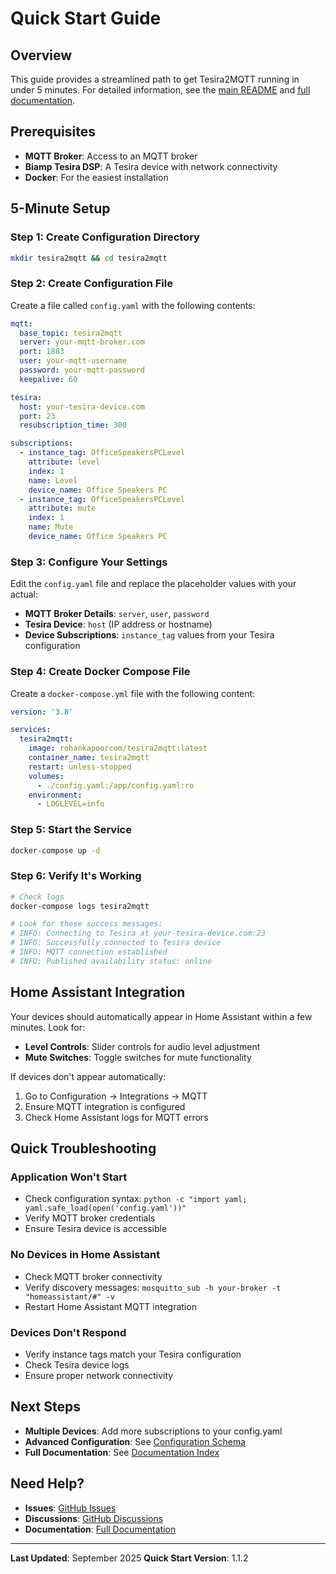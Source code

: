 # Quick Start Guide

## Overview

This guide provides a streamlined path to get Tesira2MQTT running in under 5 minutes. For detailed information, see the [main README](../../README.md) and [full documentation](../index.md).

## Prerequisites

- **MQTT Broker**: Access to an MQTT broker
- **Biamp Tesira DSP**: A Tesira device with network connectivity
- **Docker**: For the easiest installation

## 5-Minute Setup

### Step 1: Create Configuration Directory

```bash
mkdir tesira2mqtt && cd tesira2mqtt
```

### Step 2: Create Configuration File

Create a file called `config.yaml` with the following contents:

```yaml
mqtt:
  base_topic: tesira2mqtt
  server: your-mqtt-broker.com
  port: 1883
  user: your-mqtt-username
  password: your-mqtt-password
  keepalive: 60

tesira:
  host: your-tesira-device.com
  port: 23
  resubscription_time: 300

subscriptions:
  - instance_tag: OfficeSpeakersPCLevel
    attribute: level
    index: 1
    name: Level
    device_name: Office Speakers PC
  - instance_tag: OfficeSpeakersPCLevel
    attribute: mute
    index: 1
    name: Mute
    device_name: Office Speakers PC
```

### Step 3: Configure Your Settings

Edit the `config.yaml` file and replace the placeholder values with your actual:

- **MQTT Broker Details**: `server`, `user`, `password`
- **Tesira Device**: `host` (IP address or hostname)
- **Device Subscriptions**: `instance_tag` values from your Tesira configuration

### Step 4: Create Docker Compose File

Create a `docker-compose.yml` file with the following content:

```yaml
version: '3.8'

services:
  tesira2mqtt:
    image: rohankapoorcom/tesira2mqtt:latest
    container_name: tesira2mqtt
    restart: unless-stopped
    volumes:
      - ./config.yaml:/app/config.yaml:ro
    environment:
      - LOGLEVEL=info
```

### Step 5: Start the Service

```bash
docker-compose up -d
```

### Step 6: Verify It's Working

```bash
# Check logs
docker-compose logs tesira2mqtt

# Look for these success messages:
# INFO: Connecting to Tesira at your-tesira-device.com:23
# INFO: Successfully connected to Tesira device
# INFO: MQTT connection established
# INFO: Published availability status: online
```

## Home Assistant Integration

Your devices should automatically appear in Home Assistant within a few minutes. Look for:
- **Level Controls**: Slider controls for audio level adjustment
- **Mute Switches**: Toggle switches for mute functionality

If devices don't appear automatically:
1. Go to Configuration → Integrations → MQTT
2. Ensure MQTT integration is configured
3. Check Home Assistant logs for MQTT errors

## Quick Troubleshooting

### Application Won't Start
- Check configuration syntax: `python -c "import yaml; yaml.safe_load(open('config.yaml'))"`
- Verify MQTT broker credentials
- Ensure Tesira device is accessible

### No Devices in Home Assistant
- Check MQTT broker connectivity
- Verify discovery messages: `mosquitto_sub -h your-broker -t "homeassistant/#" -v`
- Restart Home Assistant MQTT integration

### Devices Don't Respond
- Verify instance tags match your Tesira configuration
- Check Tesira device logs
- Ensure proper network connectivity

## Next Steps

- **Multiple Devices**: Add more subscriptions to your config.yaml
- **Advanced Configuration**: See [Configuration Schema](../configuration/config-schema.md)
- **Full Documentation**: See [Documentation Index](../index.md)

## Need Help?

- **Issues**: [GitHub Issues](https://github.com/rohankapoorcom/tesiratomqtt/issues)
- **Discussions**: [GitHub Discussions](https://github.com/rohankapoorcom/tesiratomqtt/discussions)
- **Documentation**: [Full Documentation](../index.md)

---

**Last Updated**: September 2025
**Quick Start Version**: 1.1.2